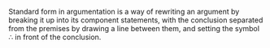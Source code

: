 Standard form in argumentation is a way of rewriting an argument by breaking it up into its component statements, with the conclusion separated from the premises by drawing a line between them, and setting the symbol ∴ in front of the conclusion.